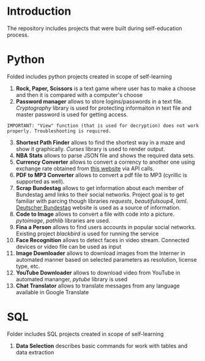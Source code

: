 # Introduction

The repository includes projects that were built during self-education process.

# Python

Folded includes python projects created in scope of self-learning
1. **Rock, Paper, Scissors** is a text game where user has to make a choose and then it is compared with a computer's choose
2. **Password manager** allows to store logins/passwords in a text file. *Cryptography* library is used for protecting informaiton in text file and master password is used for getting access.

`IMPORTANT: "View" function (that is used for decryption) does not work properly. Troubleshooting is required.`

3. **Shortest Path Finder** allows to find the shortest way in a maze and show it graphically. *Curses* library is used to render output. 
4. **NBA Stats** allows to parse JSON file and shows the required data sets.
5. **Currency Converter** allows to convert a corrency to another one using exchange rate obtained from [this website](free.currencyconverterapi.com) via API calls.
6. **PDF to MP3 Converter** allows to convert a pdf file to MP3 (cyrillic is supported as well).
7. **Scrap Bundestag** allows to get information about each member of Bundestag amd links to their social networks. Project goal is to get familiar with parcing though libraries *requests*, *beautifulsoup4*, *lxml*. [Deutscher Bundestag](https://www.bundestag.de/en/members) website is used as a source of information.
8. **Code to Image** allows to convert a file with code into a picture. *pytoimage*, *pathlib* libraries are used.
9. **Fina a Person** allows to find users accounts in popular social networks. Existing project *blackbird* is used for running the service
10. **Face Recognition** allows to detect faces in video stream. Connected devices or video file can be used as input
11. **Image Downloader** allows to download images from the Interner in automated manner based on selected parameters as resolution, license type, etc.
12. **YouTube Downloader** allows to download video from YouTube in automated mananger, *pytube* library is used
13. **Chat Translator** allows to translate messages from any language available in Google Translate

# SQL
Folder includes SQL projects created in scope of self-learning
1. **Data Selection** describes basic commands for work with tables and data extraction

